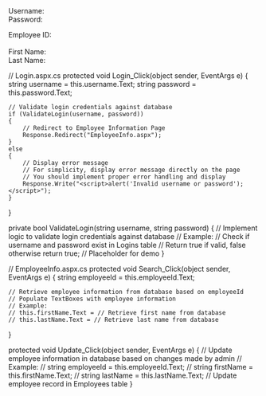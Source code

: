 <!-- Login.aspx -->
<form id="loginForm" runat="server">
<div>
<label for="username">Username:</label>
<asp:TextBox ID="username" runat="server"></asp:TextBox>
 <br />
<label for="password">Password:</label>
<asp:TextBox ID="password" TextMode="Password" runat="server"></asp:TextBox>
<br />
 <asp:Button ID="loginButton" Text="Login" OnClick="Login_Click" runat="server" />
 </div>
</form>

<!-- EmployeeInfo.aspx -->
<form id="employeeForm" runat="server">
<div>
<label for="employeeId">Employee ID:</label>
<asp:TextBox ID="employeeId" runat="server"></asp:TextBox>
<asp:Button ID="searchButton" Text="Search" OnClick="Search_Click" runat="server" />
<br />
<!-- Display employee information here -->
<br />
<label for="firstName">First Name:</label>
<asp:TextBox ID="firstName" runat="server"></asp:TextBox>
<br />
<label for="lastName">Last Name:</label>
<asp:TextBox ID="lastName" runat="server"></asp:TextBox>
<br />
<asp:Button ID="updateButton" Text="Update" OnClick="Update_Click" runat="server" />
</div>
</form>
// Login.aspx.cs
protected void Login_Click(object sender, EventArgs e)
{
    string username = this.username.Text;
    string password = this.password.Text;

    // Validate login credentials against database
    if (ValidateLogin(username, password))
    {
        // Redirect to Employee Information Page
        Response.Redirect("EmployeeInfo.aspx");
    }
    else
    {
        // Display error message
        // For simplicity, display error message directly on the page
        // You should implement proper error handling and display
        Response.Write("<script>alert('Invalid username or password');</script>");
    }
}

private bool ValidateLogin(string username, string password)
{
    // Implement logic to validate login credentials against database
    // Example:
    // Check if username and password exist in Logins table
    // Return true if valid, false otherwise
    return true; // Placeholder for demo
}

// EmployeeInfo.aspx.cs
protected void Search_Click(object sender, EventArgs e)
{
    string employeeId = this.employeeId.Text;

    // Retrieve employee information from database based on employeeId
    // Populate TextBoxes with employee information
    // Example:
    // this.firstName.Text = // Retrieve first name from database
    // this.lastName.Text = // Retrieve last name from database
}

protected void Update_Click(object sender, EventArgs e)
{
    // Update employee information in database based on changes made by admin
    // Example:
    // string employeeId = this.employeeId.Text;
    // string firstName = this.firstName.Text;
    // string lastName = this.lastName.Text;
    // Update employee record in Employees table
}

